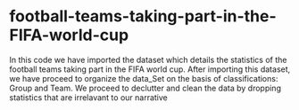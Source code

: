 # football-teams-taking-part-in-the-FIFA-world-cup  
In this code we have imported the dataset which details the statistics of the football teams taking part in the FIFA world cup.  After importing this dataset, we have proceed to organize the data_Set on the basis of classifications: Group and Team. We proceed to declutter and clean the data by dropping statistics that are irrelavant to our narrative
